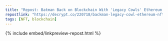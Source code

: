 ```yaml
---
title: "Repost: Batman Back on Blockchain With 'Legacy Cowls' Ethereum NFTs - Decrypt"
repostlink: "https://decrypt.co/220718/backman-legacy-cowl-ethereum-nfts-candy-digital"
tags: [NFT, blockchain]
---
```


{% include embed/linkpreview-repost.html %}
